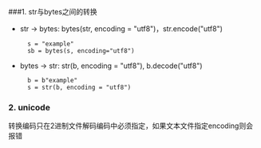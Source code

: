 ###1. str与bytes之间的转换
- str -> bytes: bytes(str, encoding = "utf8")，str.encode("utf8")
	
		s = "example"
		sb = bytes(s, encoding="utf8")

- bytes -> str: str(b, encoding = "utf8"), b.decode("utf8")

		b = b"example"
		s = str(b, encoding = "utf8")

### 2. unicode
转换编码只在2进制文件解码编码中必须指定，如果文本文件指定encoding则会报错